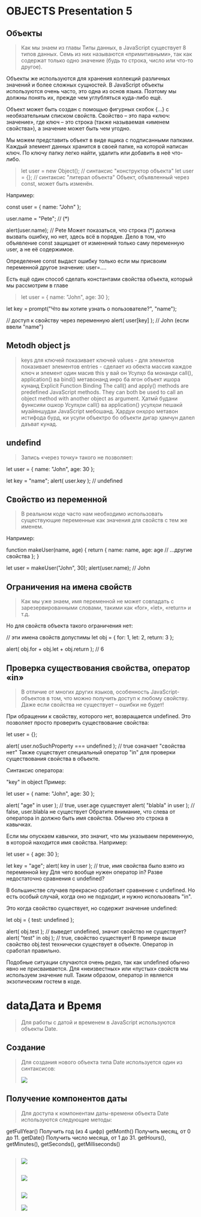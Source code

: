 # OBJECTS Presentation 5

## Объекты

>Как мы знаем из главы Типы данных, в JavaScript существует 8 типов данных. Семь из них называются «примитивными», так как содержат только одно значение (будь то строка, число или что-то другое).

Объекты же используются для хранения коллекций различных значений и более сложных сущностей. В JavaScript объекты используются очень часто, это одна из основ языка. Поэтому мы должны понять их, прежде чем углубляться куда-либо ещё.

Объект может быть создан с помощью фигурных скобок {…} с необязательным списком свойств. Свойство – это пара «ключ: значение», где ключ – это строка (также называемая «именем свойства»), а значение может быть чем угодно.

Мы можем представить объект в виде ящика с подписанными папками. Каждый элемент данных хранится в своей папке, на которой написан ключ. По ключу папку легко найти, удалить или добавить в неё что-либо.

>let user = new Object(); // синтаксис "конструктор объекта" let user = {}; // синтаксис "литерал объекта" Объект, объявленный через const, может быть изменён.

Например:

const user = { name: "John" };

user.name = "Pete"; // (*)

alert(user.name); // Pete Может показаться, что строка (*) должна вызвать ошибку, но нет, здесь всё в порядке. Дело в том, что объявление const защищает от изменений только саму переменную user, а не её содержимое.

Определение const выдаст ошибку только если мы присвоим переменной другое значение: user=....

Есть ещё один способ сделать константами свойства объекта, который мы рассмотрим в главе

>let user = { name: "John", age: 30 };

let key = prompt("Что вы хотите узнать о пользователе?", "name");

// доступ к свойству через переменную alert( user[key] ); // John (если ввели "name")

## Metodh object js

>keys для ключей показивает ключей values - для элемнтов показивает элементов entries - сделает из обекта массив каждое ключ и элемент один масив this у вай он Усулҳо ба монанди call(), application() ва bind() метавонанд инро ба ягон объект ишора кунанд Explicit Function Binding The call() and apply() methods are predefined JavaScript methods. They can both be used to call an object method with another object as argument. Ҳатмӣ будани функсияи ошкор Усулҳои call() ва application() усулҳои пешакӣ муайяншудаи JavaScript мебошанд. Ҳардуи онҳоро метавон истифода бурд, ки усули объектро бо объекти дигар ҳамчун далел даъват кунад.

## undefind

>Запись «через точку» такого не позволяет:

let user = { name: "John", age: 30 };

let key = "name"; alert( user.key ); // undefined

## Свойство из переменной

>В реальном коде часто нам необходимо использовать существующие переменные как значения для свойств с тем же именем.

Например:

function makeUser(name, age) { return { name: name, age: age // ...другие свойства }; }

let user = makeUser("John", 30); alert(user.name); // John

## Ограничения на имена свойств

>Как мы уже знаем, имя переменной не может совпадать с зарезервированными словами, такими как «for», «let», «return» и т.д.

Но для свойств объекта такого ограничения нет:

// эти имена свойств допустимы let obj = { for: 1, let: 2, return: 3 };

alert( obj.for + obj.let + obj.return ); // 6

## Проверка существования свойства, оператор «in»

>В отличие от многих других языков, особенность JavaScript-объектов в том, что можно получить доступ к любому свойству. Даже если свойства не существует – ошибки не будет!

При обращении к свойству, которого нет, возвращается undefined. Это позволяет просто проверить существование свойства:

let user = {};

alert( user.noSuchProperty === undefined ); // true означает "свойства нет" Также существует специальный оператор "in" для проверки существования свойства в объекте.

Синтаксис оператора:

"key" in object Пример:

let user = { name: "John", age: 30 };

alert( "age" in user ); // true, user.age существует alert( "blabla" in user ); // false, user.blabla не существует Обратите внимание, что слева от оператора in должно быть имя свойства. Обычно это строка в кавычках.

Если мы опускаем кавычки, это значит, что мы указываем переменную, в которой находится имя свойства. Например:

let user = { age: 30 };

let key = "age"; alert( key in user ); // true, имя свойства было взято из переменной key Для чего вообще нужен оператор in? Разве недостаточно сравнения с undefined?

В большинстве случаев прекрасно сработает сравнение с undefined. Но есть особый случай, когда оно не подходит, и нужно использовать "in".

Это когда свойство существует, но содержит значение undefined:

let obj = { test: undefined };

alert( obj.test ); // выведет undefined, значит свойство не существует? alert( "test" in obj ); // true, свойство существует! В примере выше свойство obj.test технически существует в объекте. Оператор in сработал правильно.

Подобные ситуации случаются очень редко, так как undefined обычно явно не присваивается. Для «неизвестных» или «пустых» свойств мы используем значение null. Таким образом, оператор in является экзотическим гостем в коде.

# dataДата и Время

>Для работы с датой и временем в JavaScript используются объекты Date.

## Создание

>Для создания нового объекта типа Date используется один из синтаксисов:
>
>![](https://github.com/Manuchehr-1998/OBJECTS-New/raw/master/get_year.png)

## Получение компонентов даты

>Для доступа к компонентам даты-времени объекта Date используются следующие методы:

getFullYear() Получить год (из 4 цифр) getMonth() Получить месяц, от 0 до 11. getDate() Получить число месяца, от 1 до 31. getHours(), getMinutes(), getSeconds(), getMilliseconds()

>![](https://github.com/Manuchehr-1998/OBJECTS-New/raw/master/Screenshot_2.png)
>--------------------------------------
>![](https://github.com/Manuchehr-1998/OBJECTS-New/raw/master/Screenshot_3.png)
>--------------------------------------
>![](https://github.com/Manuchehr-1998/OBJECTS-New/raw/master/Screenshot_4.png)
>--------------------------------------
>![](https://github.com/Manuchehr-1998/OBJECTS-New/raw/master/Screenshot_5.png)

